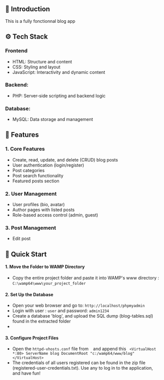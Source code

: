 ## 🤖 Introduction
This is a fully fonctionnal blog app

## ⚙️ Tech Stack

### Frontend
- HTML: Structure and content
- CSS:  Styling and layout
- JavaScript: Interactivity and dynamic content

### Backend:
- PHP: Server-side scripting and backend logic
  
### Database:
- MySQL: Data storage and management

## 🔋 Features
### 1. Core Features
- Create, read, update, and delete (CRUD) blog posts
- User authentication (login/register)
- Post categories
- Post search functionality
- Featured posts section

  
### 2. User Management
- User profiles (bio, avatar)
- Author pages with listed posts
- Role-based access control (admin, guest)
  
### 3. Post Management
- Edit post


## 🤸 Quick Start
#### 1. Move the Folder to WAMP Directory
- Copy the entire project folder and paste it into WAMP's www directory : ```C:\wamp64\www\your_project_folder```

#### 2. Set Up the Database
- Open your web browser and go to: ```http://localhost/phpmyadmin```
- Login with user : ```user``` and password: ```admin1234```
- Create a database 'blog', and upload the SQL dump (blog-tables.sql) found in the extracted folder
- 
#### 3. Configure Project Files
- Open the ```httpd-vhosts.conf``` file from ``` ``` and append this ``` <VirtualHost *:80>
	ServerName blog
	DocumentRoot "c:/wamp64/www/blog"
</VirtualHost>```
- The credentials of all users registered can be found in the zip file (registered-user-credentials.txt). Use any to log in to the application, and have fun!
